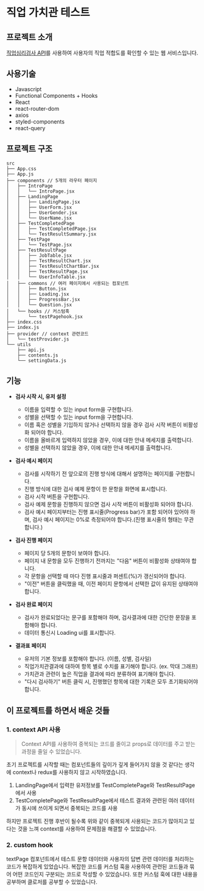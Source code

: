 # 직업 가치관 테스트

## 프로젝트 소개

[직업심리검사 API](https://www.career.go.kr/cnet/front/openapi/openApiTestCenter.do)를 사용하여 사용자의 직업 적합도를 확인할 수 있는 웹 서비스입니다.

## 사용기술

- Javascript
- Functional Components + Hooks
- React
- react-router-dom
- axios
- styled-components
- react-query

## 프로젝트 구조

>

```
src
├── App.css
├── App.js
├── components // 5개의 라우터 페이지
│   ├── IntroPage
│   │   └── IntroPage.jsx
│   ├── LandingPage
│   │   ├── LandingPage.jsx
│   │   ├── UserForm.jsx
│   │   ├── UserGender.jsx
│   │   └── UserName.jsx
│   ├── TestCompletedPage
│   │   ├── TestCompletedPage.jsx
│   │   └── TestResultSummary.jsx
│   ├── TestPage
│   │   └── TestPage.jsx
│   ├── TestResultPage
│   │   ├── JobTable.jsx
│   │   ├── TestResultChart.jsx
│   │   ├── TestResultChartBar.jsx
│   │   ├── TestResultPage.jsx
│   │   └── UserInfoTable.jsx
│   ├── commons // 여러 페이지에서 사용되는 컴포넌트
│   │   ├── Button.jsx
│   │   ├── Loading.jsx
│   │   ├── ProgressBar.jsx
│   │   └── Question.jsx
│   └── hooks // 커스텀훅
│       └── testPagehook.jsx
├── index.css
├── index.js
├── provider // context 관련코드
│   └── testProvider.js
└── utils
    ├── api.js
    ├── contents.js
    └── settingData.js
```

## 기능

- **검사 시작 시, 유저 설정**

  - 이름을 입력할 수 있는 input form을 구현합니다.
  - 성별을 선택할 수 있는 input form을 구현합니다.
  - 이름 혹은 성별을 기입하지 않거나 선택하지 않을 경우 검사 시작 버튼이 비활성화 되어야 합니다.
  - 이름을 올바르게 입력하지 않았을 경우, 이에 대한 안내 메세지를 출력합니다.
  - 성별을 선택하지 않았을 경우, 이에 대한 안내 메세지를 출력합니다.

- **검사 예시 페이지**

  - 검사를 시작하기 전 앞으로의 진행 방식에 대해서 설명하는 페이지를 구현합니다.
  - 진행 방식에 대한 검사 예제 문항이 한 문항을 화면에 표시합니다.
  - 검사 시작 버튼을 구현합니다.
  - 검사 예제 문항을 진행하지 않으면 검사 시작 버튼이 비활성화 되어야 합니다.
  - 검사 예시 페이지부터는 진행 표시줄(Progress bar)가 포함 되어야 있어야 하며, 검사 예시 페이지는 0%로 측정되어야 합니다.(진행 표시줄의 형태는 무관합니다.)

- **검사 진행 페이지**

  - 페이지 당 5개의 문항이 보여야 합니다.
  - 페이지 내 문항을 모두 진행하기 전까지는 "다음" 버튼이 비활성화 상태여야 합니다.
  - 각 문항을 선택할 때 마다 진행 표시줄과 퍼센트(%)가 갱신되어야 합니다.
  - "이전" 버튼을 클릭했을 때, 이전 페이지 문항에서 선택한 값이 유지된 상태여야 합니다.

- **검사 완료 페이지**

  - 검사가 완료되었다는 문구를 포함해야 하며, 검사결과에 대한 간단한 문장을 포함해야 합니다.
  - 데이터 통신시 Loading ui를 표시합니다.

- **결과표 페이지**
  - 유저의 기본 정보를 포함해야 합니다. (이름, 성별, 검사일)
  - 직업가치관결과에 대하여 항목 별로 수치를 표기해야 합니다. (ex. 막대 그래프)
  - 가치관과 관련이 높은 직업을 결과에 따라 분류하여 표기해야 합니다.
  - "다시 검사하기" 버튼 클릭 시, 진행했던 항목에 대한 기록은 모두 초기화되어야 합니다.

## 이 프로젝트를 하면서 배운 것들

### 1. context API 사용

> Context API를 사용하여 중복되는 코드를 줄이고 props로 데이터를 주고 받는 과정을 줄일 수 있었습니다.

초기 프로젝트를 시작할 때는 컴포넌트들의 깊이가 깊게 들어가지 않을 것 같다는 생각에 context나 redux를 사용하지 않고 시작하였습니다.

1. LandingPage에서 입력한 유저정보를 TestCompletePage와 TestResultPage에서 사용
2. TestCompletePage와 TestResultPage에서 테스트 결과와 관련된 여러 데이터가 동시에 쓰이게 되면서 중복되는 코드를 사용

하지만 프로젝트 진행 후반이 될수록 위와 같이 중복되게 사용되는 코드가 많아지고 있다는 것을 느껴 context를 사용하여 문제점을 해결할 수 있었습니다.

### 2. custom hook

textPage 컴포넌트에서 테스트 문항 데이터와 사용자의 답변 관련 데이터를 처리하는 코드가 복잡하게 있었습니다. 복잡한 코드를 커스텀 훅을 사용하여 관련된 코드들과 묶어 어떤 코드인지 구분되는 코드로 작성할 수 있었습니다. 또한 커스텀 훅에 대한 내용을 공부하며 클로저를 공부할 수 있었습니다.
